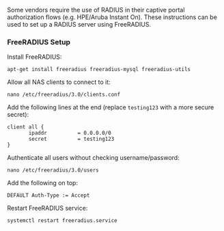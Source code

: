 Some vendors require the use of RADIUS in their captive portal authorization flows (e.g. HPE/Aruba Instant On). These instructions can be used to set up a RADIUS server using FreeRADIUS.

### FreeRADIUS Setup

Install FreeRADIUS:

```text { .copy }
apt-get install freeradius freeradius-mysql freeradius-utils
```

Allow all NAS clients to connect to it:

```text { .copy }
nano /etc/freeradius/3.0/clients.conf
```

Add the following lines at the end (replace `testing123` with a more secure secret):

```text { .copy }
client all {
       ipaddr          = 0.0.0.0/0
       secret          = testing123
}
```

Authenticate all users without checking username/password:

```text { .copy }
nano /etc/freeradius/3.0/users
```

Add the following on top:

```text { .copy }
DEFAULT Auth-Type := Accept
```

Restart FreeRADIUS service:

```text { .copy }
systemctl restart freeradius.service
```

